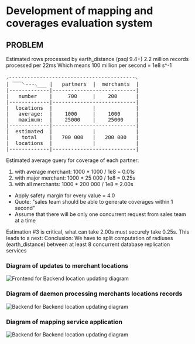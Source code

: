 # Development of mapping and coverages evaluation system

## PROBLEM

Estimated rows processed by earth_distance (psql 9.4+) 2.2 million records processed per 22ms
Which means 100 million per second = 1e8 s^-1

<pre>
⸝-----------------------------------------⸜
| ‾‾‾⸌ᐧ---⸜___ |   partners  |  merchants  |
|-------------|---------------------------|
|   number    |     700     |    200      |
|-------------|---------------------------|
|  locations  |             |             |
|   average:  |    1000     |    1000     |
|   maximum:  |    25000    |    25000    |
|-------------|---------------------------|
|  estimated  |             |             |
|    total    |   700 000   |   200 000   |
|  locations  |             |             |
|-------------|---------------------------|
</pre>

Estimated average query for coverage of each partner:
1. with average merchant: 1000 * 1000 / 1e8 = 0.01s
2. with major merchant: 1000 * 25 000 / 1e8 = 0.25s
3. with all merchants: 1000 * 200 000 / 1e8 = 2.00s
* Apply safety margin for every value = 4.0
* Quote: "sales team should be able to generate coverages within 1 second" 
* Assume that there will be only one concurrent request from sales team at a time

Estimation #3 is critical, what can take 2.00s must securely take 0.25s. This leads to a next:
Conclusion: We have to split computation of radiuses (earth_distance) between at least 8 concurrent database replication services

### Diagram of updates to merchant locations 

![Frontend for Backend location updating diagram](http://www.plantuml.com/plantuml/proxy?cache=no&idx=0&src=https://raw.githubusercontent.com/PapevisO/1Hg5IooAWCmCGQu04cXAuevjFTeV6tdikA9oQmbwfD5k/master/diagram.puml)

### Diagram of daemon processing merchants locations records

![Backend for Backend location updating diagram](http://www.plantuml.com/plantuml/proxy?cache=no&idx=1&src=https://raw.githubusercontent.com/PapevisO/1Hg5IooAWCmCGQu04cXAuevjFTeV6tdikA9oQmbwfD5k/master/diagram.puml)

### Diagram of mapping service application

![Backend for Backend location updating diagram](http://www.plantuml.com/plantuml/proxy?cache=no&idx=2&src=https://raw.githubusercontent.com/PapevisO/1Hg5IooAWCmCGQu04cXAuevjFTeV6tdikA9oQmbwfD5k/master/diagram.puml)
